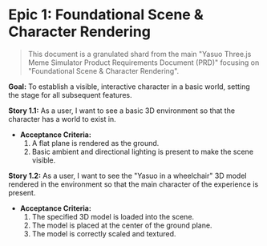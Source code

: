 # Epic 1: Foundational Scene & Character Rendering

> This document is a granulated shard from the main "Yasuo Three.js Meme Simulator Product Requirements Document (PRD)" focusing on "Foundational Scene & Character Rendering".

**Goal:** To establish a visible, interactive character in a basic world, setting the stage for all subsequent features.

**Story 1.1:** As a user, I want to see a basic 3D environment so that the character has a world to exist in.

- **Acceptance Criteria:**
  1. A flat plane is rendered as the ground.
  2. Basic ambient and directional lighting is present to make the scene visible.

**Story 1.2:** As a user, I want to see the "Yasuo in a wheelchair" 3D model rendered in the environment so that the main character of the experience is present.

- **Acceptance Criteria:**
  1. The specified 3D model is loaded into the scene.
  2. The model is placed at the center of the ground plane.
  3. The model is correctly scaled and textured.
